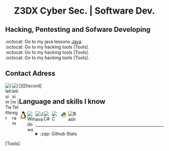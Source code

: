<h1 align="center">Z3DX Cyber Sec. | Software Dev.</h1>

## Hacking, Pentesting and Sofware Developing
:octocat: Go to my java lessons [Java].</br>
:octocat: Go to my hacking tools [Tools].</br>
:octocat: Go to my hacking tools [Tools].</br>
:octocat: Go to my hacking tools [Tools].</br>


## Contact Adress

[<img align="left" alt="iletisim | Twitter" width="22px" src="https://cdn.jsdelivr.net/npm/simple-icons@v3/icons/twitter.svg" />][Twitter]
[<img align="left" alt="iletisim | Telegram" width="22px" src="https://cdn.iconscout.com/icon/free/png-256/telegram-1867901-1580057.png" />][Discord]
<br />

## Language and skills I know

<img align="left" alt="Linux" width="26px" src="https://raw.githubusercontent.com/github/explore/80688e429a7d4ef2fca1e82350fe8e3517d3494d/topics/linux/linux.png" />
<img align="left" alt="Windows" width="26px" src="https://upload.wikimedia.org/wikipedia/commons/thumb/5/5f/Windows_logo_-_2012.svg/1024px-Windows_logo_-_2012.svg.png" />
<img align="left" alt="Java" width="26px" src="https://pngimg.com/uploads/php/php_PNG7.png" />
<img align="left" alt="C#" width="26px" src="https://upload.wikimedia.org/wikipedia/commons/thumb/6/61/HTML5_logo_and_wordmark.svg/1200px-HTML5_logo_and_wordmark.svg.png" />
<img align="left" alt="C" width="26px" src="https://cdn.iconscout.com/icon/free/png-512/c-programming-569564.png" />
<img align="left" alt="Python" width="26px" src="https://raw.githubusercontent.com/github/explore/80688e429a7d4ef2fca1e82350fe8e3517d3494d/topics/python/python.png" />
<img align="left" alt="Bash" width="26px" src="https://www.vectorlogo.zone/logos/gnu_bash/gnu_bash-icon.svg" />

<br />
<br />

---


<details>
  <summary>:zap: Github Stats</summary>

  <img align="left" alt="Z3DX-SOFT Github Stats" src="https://github-readme-stats.codestackr.vercel.app/api?username=Z3DX-SOFT&show_icons=true&hide_border=false" />

</details>

[Twitter]: https://twitter.com/R4zlySecurity
[Telegram]: https://t.me/z3dxsec
[Java]: https://github.com/Z3DX-SOFT/Java
[Tools]: 
